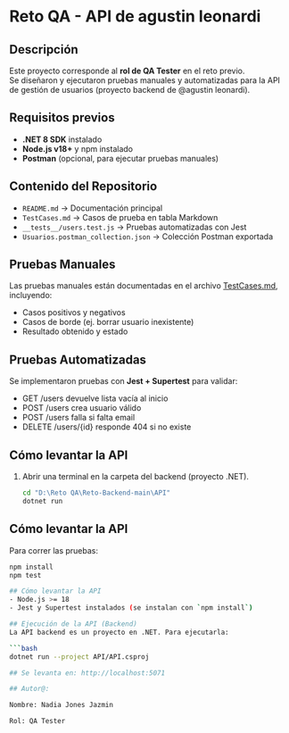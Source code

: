 # Reto QA - API de agustin leonardi

## Descripción
Este proyecto corresponde al **rol de QA Tester** en el reto previo.  
Se diseñaron y ejecutaron pruebas manuales y automatizadas para la API de gestión de usuarios (proyecto backend de @agustin leonardi).  

## Requisitos previos
- **.NET 8 SDK** instalado
- **Node.js v18+** y npm instalado
- **Postman** (opcional, para ejecutar pruebas manuales)

## Contenido del Repositorio
- `README.md` → Documentación principal  
- `TestCases.md` → Casos de prueba en tabla Markdown  
- `__tests__/users.test.js` → Pruebas automatizadas con Jest  
- `Usuarios.postman_collection.json` → Colección Postman exportada  

## Pruebas Manuales
Las pruebas manuales están documentadas en el archivo [TestCases.md](./TestCases.md), incluyendo:
- Casos positivos y negativos
- Casos de borde (ej. borrar usuario inexistente)
- Resultado obtenido y estado

## Pruebas Automatizadas
Se implementaron pruebas con **Jest + Supertest** para validar:
- GET /users devuelve lista vacía al inicio  
- POST /users crea usuario válido  
- POST /users falla si falta email  
- DELETE /users/{id} responde 404 si no existe  

## Cómo levantar la API
1. Abrir una terminal en la carpeta del backend (proyecto .NET).
   ```bash
   cd "D:\Reto QA\Reto-Backend-main\API"
   dotnet run

## Cómo levantar la API
Para correr las pruebas:
```bash
npm install
npm test

## Cómo levantar la API
- Node.js >= 18  
- Jest y Supertest instalados (se instalan con `npm install`)  

## Ejecución de la API (Backend)
La API backend es un proyecto en .NET. Para ejecutarla:

```bash
dotnet run --project API/API.csproj

## Se levanta en: http://localhost:5071

## Autor@:

Nombre: Nadia Jones Jazmin

Rol: QA Tester